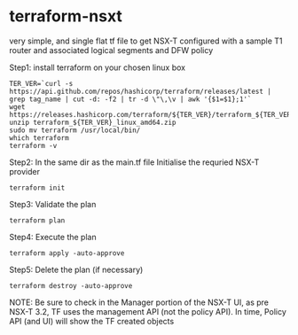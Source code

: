 # terraform-nsxt
very simple, and single flat tf file to get NSX-T configured with a sample T1 router and associated logical segments and DFW policy

Step1: 
install terraform on your chosen linux box

```
TER_VER=`curl -s https://api.github.com/repos/hashicorp/terraform/releases/latest | grep tag_name | cut -d: -f2 | tr -d \"\,\v | awk '{$1=$1};1'`
wget https://releases.hashicorp.com/terraform/${TER_VER}/terraform_${TER_VER}_linux_amd64.zip
unzip terraform_${TER_VER}_linux_amd64.zip
sudo mv terraform /usr/local/bin/
which terraform
terraform -v
```

Step2:
In the same dir as the main.tf file
Initialise the requried NSX-T provider
```
terraform init
```

Step3:
Validate the plan
```
terraform plan
```
  
Step4:
Execute the plan
```
terraform apply -auto-approve
```
  
Step5:
Delete the plan (if necessary)
```
terraform destroy -auto-approve
```
  
NOTE:
Be sure to check in the Manager portion of the NSX-T UI, as pre NSX-T 3.2, TF uses the management API (not the policy API).
In time, Policy API (and UI) will show the TF created objects

